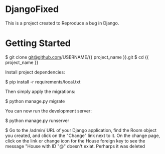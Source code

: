 # DjangoFixed
This is a project created to Reproduce a bug in Django. 

# Getting Started 
$ git clone git@github.com/USERNAME/{{ project_name }}.git
$ cd {{ project_name }}

Install project dependencies:

$ pip install -r requirements/local.txt

Then simply apply the migrations:

$ python manage.py migrate

You can now run the development server:

$ python manage.py runserver
 
$ Go to the /admin/ URL of your Django application, find the Room object you created, and click on the "Change" link   next to it. On the change page, click on the link or change icon for the House foreign key to see the message         "House with ID "@" doesn't exiat. Perharps it was deleted

